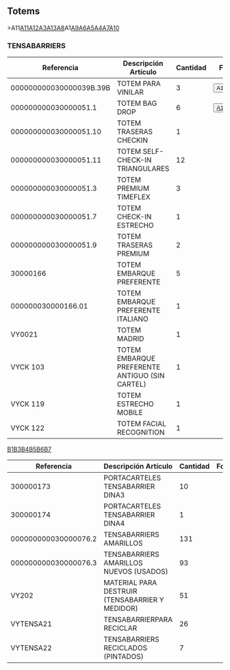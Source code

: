 <html lang="es">
<head>
  <meta charset="UTF-8">
  <meta name="viewport" content="width=device-width, initial-scale=1.0">
</head>
<body>
<h2>Totems</h2>
<table>
  <thead>
    <tr>
      <th>Referencia</th>
      <th>Descripción Artículo</th>
      <th>Cantidad</th>
      <th>Foto</th>
    </tr>
  </thead>
  <tbody>
    <tr>
      <td>000000000030000039B.39B</td>
      <td>TOTEM PARA VINILAR</td>
      <td>3</td> 
       <td><button onclick="window.openblank')">A11</button></td>
      <td><button onclick="window.open('Fotos/A11.JPG', '_blank')">A11</button></td>>A11</a>
    </tr>
    <tr>
      <td>000000000030000051.1</td>
      <td>TOTEM BAG DROP</td>
      <td>6</td>
      <a href="Fotos/A12.JPG" target="_blank">A11</a>
    <td><button onclick="window.open"><a href="Fotos/A12.JPG" target="_blank">A11</a>A11</button></td>
 </tr>
    <tr>
        <td>000000000030000051.10</td>
        <td>TOTEM TRASERAS CHECKIN</td>
        <td>1</td>
        <a href="Fotos/A12.JPG" target="_blank">A12</a>
    </tr>
    <tr>
        <td>000000000030000051.11</td>
        <td>TOTEM SELF-CHECK-IN TRIANGULARES</td>
        <td>12</td>
   <a href="Fotos/A3.JPG" target="_blank">A3</a>
    </tr>
    <tr>
        <td>000000000030000051.3</td>
        <td>TOTEM PREMIUM TIMEFLEX</td>
        <td>3</td>
     <a href="Fotos/A13.JPG" target="_blank">A13</a>
    </tr>
    <tr>
        <td>000000000030000051.7</td>
        <td>TOTEM CHECK-IN ESTRECHO</td>
        <td>1</td>
        <a href="Fotos/A8.JPG" target="_blank">A8</a>
    </tr>
    <tr>
        <td>000000000030000051.9</td>
        <td>TOTEM TRASERAS PREMIUM</td>
        <td>2</td
       <a href="Fotos/A1.JPG" target="_blank">A1</a>
    </tr>
    <tr>
        <td>30000166</td>
        <td>TOTEM EMBARQUE PREFERENTE</td>
        <td>5</td>
       <a href="Fotos/A9.JPG" target="_blank">A9</a>
    </tr>
    <tr>
        <td>000000030000166.01</td>
        <td>TOTEM EMBARQUE PREFERENTE ITALIANO</td>
        <td>1</td>
       <a href="Fotos/A6.JPG" target="_blank">A6</a>
    </tr>
    <tr>
        <td>VY0021</td>
        <td>TOTEM MADRID</td>
        <td>1</td>
       <a href="Fotos/A5.JPG" target="_blank">A5</a>
    </tr>
    <tr>
        <td>VYCK 103</td>
        <td>TOTEM EMBARQUE PREFERENTE ANTIGUO (SIN CARTEL)</td>
        <td>1</td>
        <a href="Fotos/A4.JPG" target="_blank">A4</a>
    </tr>
    <tr>
        <td>VYCK 119</td>
        <td>TOTEM ESTRECHO MOBILE</td>
        <td>1</td>
     <a href="Fotos/A7.JPG" target="_blank">A7</a>
    </tr>
    <tr>
        <td>VYCK 122</td>
        <td>TOTEM FACIAL RECOGNITION</td>
        <td>1</td>
        <a href="Fotos/A10.JPG" target="_blank">A10</a>
    </tr>

<h3>TENSABARRIERS</h3>
<table>
  <thead>
    <tr>
      <th>Referencia</th>
      <th>Descripción Artículo</th>
      <th>Cantidad</th>
      <th>Foto</th>
    </tr>
  </thead>
  <tbody>
    <tr>
      <td>300000173</td>
      <td>PORTACARTELES TENSABARRIER DINA3</td>
      <td>10</td>
<a href="Fotos/B1.JPG" target="_blank">B1</a>
    </tr>
    <tr>
      <td>300000174</td>
      <td>PORTACARTELES TENSABARRIER DINA4</td>
      <td>1</td>
      <a href="Fotos/B3.JPG" target="_blank">B3</a>
    </tr>
    <tr>
        <td>000000000030000076.2</td>
        <td>TENSABARRIERS AMARILLOS</td>
        <td>131</td>
      <a href="Fotos/B4.JPG" target="_blank">B4</a>
    </tr>
    <tr>
        <td>000000000030000076.3</td>
        <td>TENSABARRIERS AMARILLOS NUEVOS (USADOS)</td>
        <td>93</td>
        <a href="Fotos/B5.JPG" target="_blank">B5</a>
    </tr>
    <tr>
        <td>VY202</td>
        <td>MATERIAL PARA DESTRUIR (TENSABARRIER Y MEDIDOR)</td>
        <td>51</td>
        <td></td>
    </tr>
    <tr>
        <td>VYTENSA21</td>
        <td>TENSABARRIERPARA RECICLAR</td>
        <td>26</td>
        <a href="Fotos/B6.JPG" target="_blank">B6</a>
    </tr>
    <tr>
        <td>VYTENSA22</td>
        <td>TENSABARRIERS RECICLADOS (PINTADOS)</td>
        <td>7</td>
        <a href="Fotos/B7.JPG" target="_blank">B7</a>
    </tr>
</tbody>
</table>
</body>
</html>

</body>
</html>


